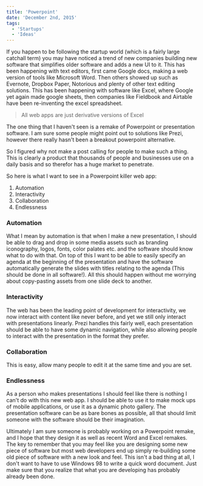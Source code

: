 ```yaml
---
title: 'Powerpoint'
date: 'December 2nd, 2015'
tags:
  - 'Startups'
  - 'Ideas'
---
```


If you happen to be following the startup world (which is a fairly large
catchall term) you may have noticed a trend of new companies building new
software that simplifies older software and adds a new UI to it. This has been
happening with text editors, first came Google docs, making a web version of
tools like Microsoft Word. Then others showed up such as Evernote, Dropbox
Paper, Notorious and plenty of other text editing solutions. This has been
happening with software like Excel, where Google yet again made google sheets,
then companies like Fieldbook and Airtable have been re-inventing the excel
spreadsheet.

> All web apps are just derivative versions of Excel

The one thing that I haven't seen is a remake of Powerpoint or presentation
software. I am sure some people might point out to solutions like Prezi, however
there really hasn't been a breakout powerpoint alternative.

So I figured why not make a post calling for people to make such a thing. This
is clearly a product that thousands of people and businesses use on a daily
basis and so therefor has a huge market to penetrate.

So here is what I want to see in a Powerpoint killer web app:

1. Automation
2. Interactivity
3. Collaboration
4. Endlessness

### Automation

What I mean by automation is that when I make a new presentation, I should be
able to drag and drop in some media assets such as branding iconography, logos,
fonts, color palates etc. and the software should know what to do with that. On
top of this I want to be able to easily specify an agenda at the beginning of
the presentation and have the software automatically generate the slides with
titles relating to the agenda (This should be done in all software!). All this
should happen without me worrying about copy-pasting assets from one slide deck
to another.

### Interactivity

The web has been the leading point of development for interactivity, we now
interact with content like never before, and yet we still only interact with
presentations linearly. Prezi handles this fairly well, each presentation should
be able to have some dynamic navigation, while also allowing people to interact
with the presentation in the format they prefer.

### Collaboration

This is easy, allow many people to edit it at the same time and you are set.

### Endlessness

As a person who makes presentations I should feel like there is nothing I can't
do with this new web app. I should be able to use it to make mock ups of mobile
applications, or use it as a dynamic photo gallery. The presentation software
can be as bare bones as possible, all that should limit someone with the
software should be their imagination.

Ultimately I am sure someone is probably working on a Powerpoint remake, and I
hope that they design it as well as recent Word and Excel remakes. The key to
remember that you may feel like you are designing some new piece of software but
most web developers end up simply re-building some old piece of software with a
new look and feel. This isn't a bad thing at all, I don't want to have to use
Windows 98 to write a quick word document. Just make sure that you realize that
what you are developing has probably already been done.
